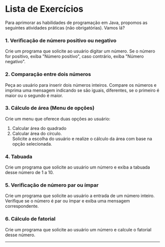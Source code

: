 # Lista de Exercícios

Para aprimorar as habilidades de programação em Java, propomos as seguintes atividades práticas (não obrigatórias). Vamos lá?

### 1. Verificação de número positivo ou negativo
Crie um programa que solicite ao usuário digitar um número. Se o número for positivo, exiba "Número positivo", caso contrário, exiba "Número negativo".

### 2. Comparação entre dois números
Peça ao usuário para inserir dois números inteiros. Compare os números e imprima uma mensagem indicando se são iguais, diferentes, se o primeiro é maior ou o segundo é maior.

### 3. Cálculo de área (Menu de opções)
Crie um menu que oferece duas opções ao usuário: 
1. Calcular área do quadrado 
2. Calcular área do círculo.  
Solicite a escolha do usuário e realize o cálculo da área com base na opção selecionada.

### 4. Tabuada
Crie um programa que solicite ao usuário um número e exiba a tabuada desse número de 1 a 10.

### 5. Verificação de número par ou ímpar
Crie um programa que solicite ao usuário a entrada de um número inteiro. Verifique se o número é par ou ímpar e exiba uma mensagem correspondente.

### 6. Cálculo de fatorial
Crie um programa que solicite ao usuário um número e calcule o fatorial desse número.

---



